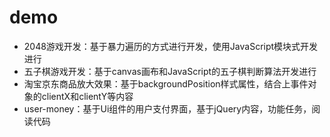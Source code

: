 # demo

+ 2048游戏开发：基于暴力遍历的方式进行开发，使用JavaScript模块式开发进行
+ 五子棋游戏开发：基于canvas画布和JavaScript的五子棋判断算法开发进行
+ 淘宝京东商品放大效果：基于backgroundPosition样式属性，结合上事件对象的clientX和clientY等内容
+ user-money：基于Ui组件的用户支付界面，基于jQuery内容，功能任务，阅读代码